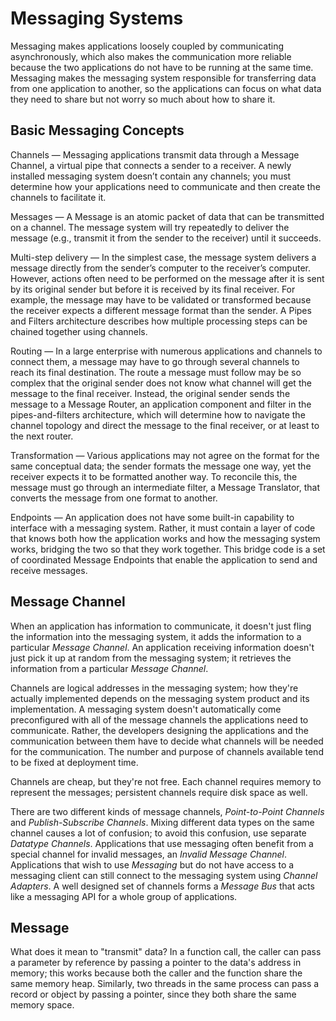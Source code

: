 # Messaging Systems
Messaging makes applications loosely coupled by communicating asynchronously, which also makes the communication more reliable because the two applications do not have to be running at the same time. Messaging makes the messaging system responsible for transferring data from one application to another, so the applications can focus on what data they need to share but not worry so much about how to share it.

## Basic Messaging Concepts
Channels — Messaging applications transmit data through a Message Channel, a virtual pipe that connects a sender to a receiver. A newly installed messaging system doesn’t contain any channels; you must determine how your applications need to communicate and then create the channels to facilitate it.

Messages — A Message is an atomic packet of data that can be transmitted on a channel. The message system will try repeatedly to deliver the message (e.g., transmit it from the sender to the receiver) until it succeeds.

Multi-step delivery — In the simplest case, the message system delivers a message directly from the sender’s computer to the receiver’s computer. However, actions often need to be performed on the message after it is sent by its original sender but before it is received by its final receiver. For example, the message may have to be validated or transformed because the receiver expects a different message format than the sender. A Pipes and Filters architecture describes how multiple processing steps can be chained together using channels.

Routing — In a large enterprise with numerous applications and channels to connect them, a message may have to go through several channels to reach its final destination. The route a message must follow may be so complex that the original sender does not know what channel will get the message to the final receiver. Instead, the original sender sends the message to a Message Router, an application component and filter in the pipes-and-filters architecture, which will determine how to navigate the channel topology and direct the message to the final receiver, or at least to the next router.

Transformation — Various applications may not agree on the format for the same conceptual data; the sender formats the message one way, yet the receiver expects it to be formatted another way. To reconcile this, the message must go through an intermediate filter, a Message Translator, that converts the message from one format to another.

Endpoints — An application does not have some built-in capability to interface with a messaging system. Rather, it must contain a layer of code that knows both how the application works and how the messaging system works, bridging the two so that they work together. This bridge code is a set of coordinated Message Endpoints that enable the application to send and receive messages.

## Message Channel
When an application has information to communicate, it doesn't just fling the information into the messaging system, it adds the information to a particular *Message Channel*. An application receiving information doesn't just pick it up at random from the messaging system; it retrieves the information from a particular *Message Channel*.

Channels are logical addresses in the messaging system; how they're actually implemented depends on the messaging system product and its implementation. A messaging system doesn't automatically come preconfigured with all of the message channels the applications need to communicate. Rather, the developers designing the applications and the communication between them have to decide what channels will be needed for the communication. The number and purpose of channels available tend to be fixed at deployment time.

Channels are cheap, but they're not free. Each channel requires memory to represent the messages; persistent channels require disk space as well.

There are two different kinds of message channels, *Point-to-Point Channels* and *Publish-Subscribe Channels*. Mixing different data types on the same channel causes a lot of confusion; to avoid this confusion, use separate *Datatype Channels*. Applications that use messaging often benefit from a special channel for invalid messages, an *Invalid Message Channel*. Applications that wish to use *Messaging* but do not have access to a messaging client can still connect to the messaging system using *Channel Adapters*. A well designed set of channels forms a *Message Bus* that acts like a messaging API for a whole group of applications.

## Message
What does it mean to "transmit" data? In a function call, the caller can pass a parameter by reference by passing a pointer to the data's address in memory; this works because both the caller and the function share the same memory heap. Similarly, two threads in the same process can pass a record or object by passing a pointer, since they both share the same memory space.
